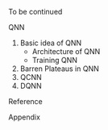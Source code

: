 To be continued



QNN



1. Basic idea of QNN
   - Architecture of QNN
   - Training QNN
2. Barren Plateaus in QNN
3. QCNN
4. DQNN



<!-- toc -->



Reference

Appendix

